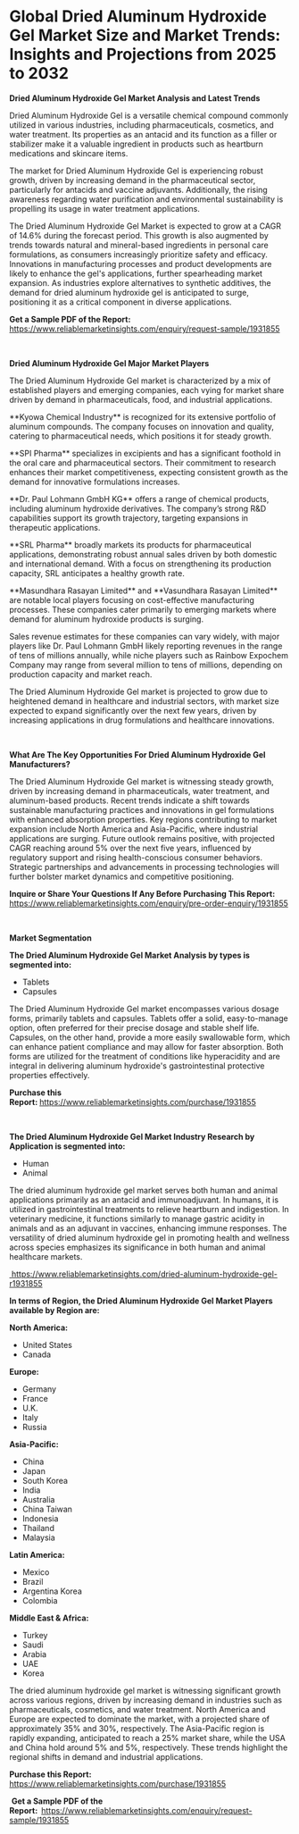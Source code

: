 <p><h1>Global Dried Aluminum Hydroxide Gel Market Size and Market Trends: Insights and Projections from 2025 to 2032</h1></p><p><strong>Dried Aluminum Hydroxide Gel Market Analysis and Latest Trends</strong></p>
<p><p>Dried Aluminum Hydroxide Gel is a versatile chemical compound commonly utilized in various industries, including pharmaceuticals, cosmetics, and water treatment. Its properties as an antacid and its function as a filler or stabilizer make it a valuable ingredient in products such as heartburn medications and skincare items. </p><p>The market for Dried Aluminum Hydroxide Gel is experiencing robust growth, driven by increasing demand in the pharmaceutical sector, particularly for antacids and vaccine adjuvants. Additionally, the rising awareness regarding water purification and environmental sustainability is propelling its usage in water treatment applications. </p><p>The Dried Aluminum Hydroxide Gel Market is expected to grow at a CAGR of 14.6% during the forecast period. This growth is also augmented by trends towards natural and mineral-based ingredients in personal care formulations, as consumers increasingly prioritize safety and efficacy. Innovations in manufacturing processes and product developments are likely to enhance the gel's applications, further spearheading market expansion. As industries explore alternatives to synthetic additives, the demand for dried aluminum hydroxide gel is anticipated to surge, positioning it as a critical component in diverse applications.</p></p>
<p><strong>Get a Sample PDF of the Report:&nbsp;</strong> <a href="https://www.reliablemarketinsights.com/enquiry/request-sample/1931855?utm_campaign=1894&utm_medium=2&utm_source=Github&utm_content=ia&utm_term=19042025&utm_id=dried-aluminum-hydroxide-gel">https://www.reliablemarketinsights.com/enquiry/request-sample/1931855</a></p>
<p>&nbsp;</p>
<p><strong>Dried Aluminum Hydroxide Gel Major Market Players</strong></p>
<p><p>The Dried Aluminum Hydroxide Gel market is characterized by a mix of established players and emerging companies, each vying for market share driven by demand in pharmaceuticals, food, and industrial applications.</p><p>**Kyowa Chemical Industry** is recognized for its extensive portfolio of aluminum compounds. The company focuses on innovation and quality, catering to pharmaceutical needs, which positions it for steady growth.</p><p>**SPI Pharma** specializes in excipients and has a significant foothold in the oral care and pharmaceutical sectors. Their commitment to research enhances their market competitiveness, expecting consistent growth as the demand for innovative formulations increases.</p><p>**Dr. Paul Lohmann GmbH KG** offers a range of chemical products, including aluminum hydroxide derivatives. The company’s strong R&D capabilities support its growth trajectory, targeting expansions in therapeutic applications.</p><p>**SRL Pharma** broadly markets its products for pharmaceutical applications, demonstrating robust annual sales driven by both domestic and international demand. With a focus on strengthening its production capacity, SRL anticipates a healthy growth rate.</p><p>**Masundhara Rasayan Limited** and **Vasundhara Rasayan Limited** are notable local players focusing on cost-effective manufacturing processes. These companies cater primarily to emerging markets where demand for aluminum hydroxide products is surging.</p><p>Sales revenue estimates for these companies can vary widely, with major players like Dr. Paul Lohmann GmbH likely reporting revenues in the range of tens of millions annually, while niche players such as Rainbow Expochem Company may range from several million to tens of millions, depending on production capacity and market reach.</p><p>The Dried Aluminum Hydroxide Gel market is projected to grow due to heightened demand in healthcare and industrial sectors, with market size expected to expand significantly over the next few years, driven by increasing applications in drug formulations and healthcare innovations.</p></p>
<p>&nbsp;</p>
<p><strong>What Are The Key Opportunities For Dried Aluminum Hydroxide Gel Manufacturers?</strong></p>
<p><p>The Dried Aluminum Hydroxide Gel market is witnessing steady growth, driven by increasing demand in pharmaceuticals, water treatment, and aluminum-based products. Recent trends indicate a shift towards sustainable manufacturing practices and innovations in gel formulations with enhanced absorption properties. Key regions contributing to market expansion include North America and Asia-Pacific, where industrial applications are surging. Future outlook remains positive, with projected CAGR reaching around 5% over the next five years, influenced by regulatory support and rising health-conscious consumer behaviors. Strategic partnerships and advancements in processing technologies will further bolster market dynamics and competitive positioning.</p></p>
<p><strong>Inquire or Share Your Questions If Any Before Purchasing This Report:</strong> <a href="https://www.reliablemarketinsights.com/enquiry/pre-order-enquiry/1931855?utm_campaign=1894&utm_medium=2&utm_source=Github&utm_content=ia&utm_term=19042025&utm_id=dried-aluminum-hydroxide-gel">https://www.reliablemarketinsights.com/enquiry/pre-order-enquiry/1931855</a></p>
<p>&nbsp;</p>
<p><strong>Market Segmentation</strong></p>
<p><strong>The Dried Aluminum Hydroxide Gel Market Analysis by types is segmented into:</strong></p>
<p><ul><li>Tablets</li><li>Capsules</li></ul></p>
<p><p>The Dried Aluminum Hydroxide Gel market encompasses various dosage forms, primarily tablets and capsules. Tablets offer a solid, easy-to-manage option, often preferred for their precise dosage and stable shelf life. Capsules, on the other hand, provide a more easily swallowable form, which can enhance patient compliance and may allow for faster absorption. Both forms are utilized for the treatment of conditions like hyperacidity and are integral in delivering aluminum hydroxide's gastrointestinal protective properties effectively.</p></p>
<p><strong>Purchase this Report:&nbsp;</strong><a href="https://www.reliablemarketinsights.com/purchase/1931855?utm_campaign=1894&utm_medium=2&utm_source=Github&utm_content=ia&utm_term=19042025&utm_id=dried-aluminum-hydroxide-gel">https://www.reliablemarketinsights.com/purchase/1931855</a></p>
<p>&nbsp;</p>
<p><strong>The Dried Aluminum Hydroxide Gel Market Industry Research by Application is segmented into:</strong></p>
<p><ul><li>Human</li><li>Animal</li></ul></p>
<p><p>The dried aluminum hydroxide gel market serves both human and animal applications primarily as an antacid and immunoadjuvant. In humans, it is utilized in gastrointestinal treatments to relieve heartburn and indigestion. In veterinary medicine, it functions similarly to manage gastric acidity in animals and as an adjuvant in vaccines, enhancing immune responses. The versatility of dried aluminum hydroxide gel in promoting health and wellness across species emphasizes its significance in both human and animal healthcare markets.</p></p>
<p><a href="https://www.reliablemarketinsights.com/dried-aluminum-hydroxide-gel-r1931855?utm_campaign=1894&utm_medium=2&utm_source=Github&utm_content=ia&utm_term=19042025&utm_id=dried-aluminum-hydroxide-gel">&nbsp;https://www.reliablemarketinsights.com/dried-aluminum-hydroxide-gel-r1931855</a></p>
<p><strong>In terms of Region, the Dried Aluminum Hydroxide Gel Market Players available by Region are:</strong></p>
<p>
    <p> <strong> North America: </strong>
        <ul>
            <li>United States</li>
            <li>Canada</li>
        </ul>
        </p> 
    <p> <strong> Europe: </strong>
        <ul>
            <li>Germany</li>
            <li>France</li>
            <li>U.K.</li>
            <li>Italy</li>
            <li>Russia</li>
        </ul>
        </p> 
    <p> <strong> Asia-Pacific: </strong>
        <ul>
            <li>China</li>
            <li>Japan</li>
            <li>South Korea</li>
            <li>India</li>
            <li>Australia</li>
            <li>China Taiwan</li>
            <li>Indonesia</li>
            <li>Thailand</li>
            <li>Malaysia</li>
        </ul>
        </p> 
    <p> <strong> Latin America: </strong>
        <ul>
            <li>Mexico</li>
            <li>Brazil</li>
            <li>Argentina Korea</li>
            <li>Colombia</li>
        </ul>
        </p> 
    <p> <strong> Middle East & Africa: </strong>
        <ul>
            <li>Turkey</li>
            <li>Saudi</li>
            <li>Arabia</li>
            <li>UAE</li>
            <li>Korea</li>
        </ul>
    </p>
    </p>
<p><p>The dried aluminum hydroxide gel market is witnessing significant growth across various regions, driven by increasing demand in industries such as pharmaceuticals, cosmetics, and water treatment. North America and Europe are expected to dominate the market, with a projected share of approximately 35% and 30%, respectively. The Asia-Pacific region is rapidly expanding, anticipated to reach a 25% market share, while the USA and China hold around 5% and 5%, respectively. These trends highlight the regional shifts in demand and industrial applications.</p></p>
<p><strong>Purchase this Report: </strong><a href="https://www.reliablemarketinsights.com/purchase/1931855?utm_campaign=1894&utm_medium=2&utm_source=Github&utm_content=ia&utm_term=19042025&utm_id=dried-aluminum-hydroxide-gel">https://www.reliablemarketinsights.com/purchase/1931855</a></p>
<p>&nbsp;<strong>Get a Sample PDF of the Report:&nbsp;&nbsp;</strong><a href="https://www.reliablemarketinsights.com/enquiry/request-sample/1931855?utm_campaign=1894&utm_medium=2&utm_source=Github&utm_content=ia&utm_term=19042025&utm_id=dried-aluminum-hydroxide-gel">https://www.reliablemarketinsights.com/enquiry/request-sample/1931855</a></p>
<p><strong></strong></p>
<p><p></p><p></p><p></p></p>